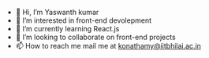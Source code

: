 - 👋 Hi, I’m Yaswanth kumar
- 👀 I’m interested in front-end devolepment 
- 🌱 I’m currently learning React.js 
- 💞️ I’m looking to collaborate on front-end projects 
- 📫 How to reach me mail me at konathamy@iitbhilai.ac.in 

<!---
konathamyaswanthkumar/konathamyaswanthkumar is a ✨ special ✨ repository because its `README.md` (this file) appears on your GitHub profile.
You can click the Preview link to take a look at your changes.
--->
